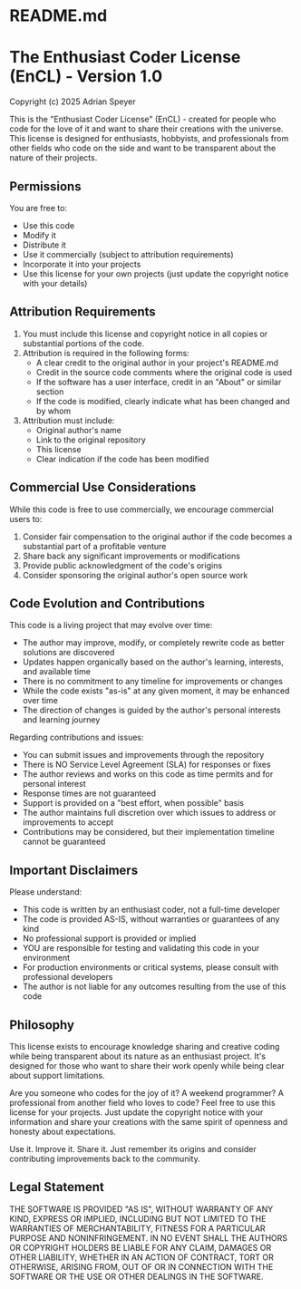 # README.md

# The Enthusiast Coder License (EnCL) - Version 1.0

Copyright (c) 2025 Adrian Speyer

This is the "Enthusiast Coder License" (EnCL) - created for people who code for the love of it and want to share their creations with the universe. This license is designed for enthusiasts, hobbyists, and professionals from other fields who code on the side and want to be transparent about the nature of their projects.

## Permissions

You are free to:
- Use this code
- Modify it
- Distribute it
- Use it commercially (subject to attribution requirements)
- Incorporate it into your projects
- Use this license for your own projects (just update the copyright notice with your details)

## Attribution Requirements

1. You must include this license and copyright notice in all copies or substantial portions of the code.
2. Attribution is required in the following forms:
   - A clear credit to the original author in your project's README.md
   - Credit in the source code comments where the original code is used
   - If the software has a user interface, credit in an "About" or similar section
   - If the code is modified, clearly indicate what has been changed and by whom
3. Attribution must include:
   - Original author's name
   - Link to the original repository
   - This license
   - Clear indication if the code has been modified

## Commercial Use Considerations

While this code is free to use commercially, we encourage commercial users to:
1. Consider fair compensation to the original author if the code becomes a substantial part of a profitable venture
2. Share back any significant improvements or modifications
3. Provide public acknowledgment of the code's origins
4. Consider sponsoring the original author's open source work

## Code Evolution and Contributions

This code is a living project that may evolve over time:

- The author may improve, modify, or completely rewrite code as better solutions are discovered
- Updates happen organically based on the author's learning, interests, and available time
- There is no commitment to any timeline for improvements or changes
- While the code exists "as-is" at any given moment, it may be enhanced over time
- The direction of changes is guided by the author's personal interests and learning journey

Regarding contributions and issues:
- You can submit issues and improvements through the repository
- There is NO Service Level Agreement (SLA) for responses or fixes
- The author reviews and works on this code as time permits and for personal interest
- Response times are not guaranteed
- Support is provided on a "best effort, when possible" basis
- The author maintains full discretion over which issues to address or improvements to accept
- Contributions may be considered, but their implementation timeline cannot be guaranteed

## Important Disclaimers

Please understand:

- This code is written by an enthusiast coder, not a full-time developer
- The code is provided AS-IS, without warranties or guarantees of any kind
- No professional support is provided or implied
- YOU are responsible for testing and validating this code in your environment
- For production environments or critical systems, please consult with professional developers
- The author is not liable for any outcomes resulting from the use of this code

## Philosophy

This license exists to encourage knowledge sharing and creative coding while being transparent about its nature as an enthusiast project. It's designed for those who want to share their work openly while being clear about support limitations.

Are you someone who codes for the joy of it? A weekend programmer? A professional from another field who loves to code? Feel free to use this license for your projects. Just update the copyright notice with your information and share your creations with the same spirit of openness and honesty about expectations.

Use it. Improve it. Share it. Just remember its origins and consider contributing improvements back to the community.

## Legal Statement

THE SOFTWARE IS PROVIDED "AS IS", WITHOUT WARRANTY OF ANY KIND, EXPRESS OR IMPLIED, INCLUDING BUT NOT LIMITED TO THE WARRANTIES OF MERCHANTABILITY, FITNESS FOR A PARTICULAR PURPOSE AND NONINFRINGEMENT. IN NO EVENT SHALL THE AUTHORS OR COPYRIGHT HOLDERS BE LIABLE FOR ANY CLAIM, DAMAGES OR OTHER LIABILITY, WHETHER IN AN ACTION OF CONTRACT, TORT OR OTHERWISE, ARISING FROM, OUT OF OR IN CONNECTION WITH THE SOFTWARE OR THE USE OR OTHER DEALINGS IN THE SOFTWARE.